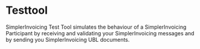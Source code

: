 # Testtool
SimplerInvoicing Test Tool simulates the behaviour of a SimplerInvoicing Participant by receiving and validating your SimplerInvoicing messages and by sending you SimplerInvoicing UBL documents.
